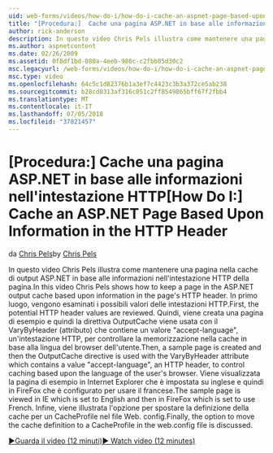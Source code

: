 ```yaml
---
uid: web-forms/videos/how-do-i/how-do-i-cache-an-aspnet-page-based-upon-information-in-the-http-header
title: "[Procedura:]  Cache una pagina ASP.NET in base alle informazioni nell'intestazione HTTP | Microsoft Docs"
author: rick-anderson
description: In questo video Chris Pels illustra come mantenere una pagina nella cache di output ASP.NET in base alle informazioni nell'intestazione HTTP della pagina. Primo, l'intestazione HTTP potenziale...
ms.author: aspnetcontent
ms.date: 02/26/2009
ms.assetid: 0f8df1bd-080a-4eeb-980c-c2fbb05d30c2
msc.legacyurl: /web-forms/videos/how-do-i/how-do-i-cache-an-aspnet-page-based-upon-information-in-the-http-header
msc.type: video
ms.openlocfilehash: 64c5c1d82376b1a3ef7c4423c3b3a372ce5ab238
ms.sourcegitcommit: b28cd0313af316c051c2ff8549865bff67f2fbb4
ms.translationtype: MT
ms.contentlocale: it-IT
ms.lasthandoff: 07/05/2018
ms.locfileid: "37821457"
---
```

<a name="how-do-i--cache-an-aspnet-page-based-upon-information-in-the-http-header"></a><span data-ttu-id="9d9bc-104">[Procedura:]  Cache una pagina ASP.NET in base alle informazioni nell'intestazione HTTP</span><span class="sxs-lookup"><span data-stu-id="9d9bc-104">[How Do I:]  Cache an ASP.NET Page Based Upon Information in the HTTP Header</span></span>
====================
<span data-ttu-id="9d9bc-105">da [Chris Pels](https://twitter.com/chrispels)</span><span class="sxs-lookup"><span data-stu-id="9d9bc-105">by [Chris Pels](https://twitter.com/chrispels)</span></span>

<span data-ttu-id="9d9bc-106">In questo video Chris Pels illustra come mantenere una pagina nella cache di output ASP.NET in base alle informazioni nell'intestazione HTTP della pagina.</span><span class="sxs-lookup"><span data-stu-id="9d9bc-106">In this video Chris Pels shows how to keep a page in the ASP.NET output cache based upon information in the page's HTTP header.</span></span> <span data-ttu-id="9d9bc-107">In primo luogo, vengono esaminati i possibili valori delle intestazioni HTTP.</span><span class="sxs-lookup"><span data-stu-id="9d9bc-107">First, the potential HTTP header values are reviewed.</span></span> <span data-ttu-id="9d9bc-108">Quindi, viene creata una pagina di esempio e quindi la direttiva OutputCache viene usata con il VaryByHeader (attributo) che contiene un valore "accept-language", un'intestazione HTTP, per controllare la memorizzazione nella cache in base alla lingua del browser dell'utente.</span><span class="sxs-lookup"><span data-stu-id="9d9bc-108">Then, a sample page is created and then the OutputCache directive is used with the VaryByHeader attribute which contains a value "accept-language", an HTTP header, to control caching based upon the language of the user's browser.</span></span> <span data-ttu-id="9d9bc-109">Viene visualizzata la pagina di esempio in Internet Explorer che è impostata su inglese e quindi in FireFox che è configurato per usare il francese.</span><span class="sxs-lookup"><span data-stu-id="9d9bc-109">The sample page is viewed in IE which is set to English and then in FireFox which is set to use French.</span></span> <span data-ttu-id="9d9bc-110">Infine, viene illustrata l'opzione per spostare la definizione della cache per un CacheProfile nel file Web. config.</span><span class="sxs-lookup"><span data-stu-id="9d9bc-110">Finally, the option to move the cache definition to a CacheProfile in the web.config file is discussed.</span></span>

[<span data-ttu-id="9d9bc-111">&#9654;Guarda il video (12 minuti)</span><span class="sxs-lookup"><span data-stu-id="9d9bc-111">&#9654; Watch video (12 minutes)</span></span>](https://channel9.msdn.com/Blogs/ASP-NET-Site-Videos/how-do-i-cache-an-aspnet-page-based-upon-information-in-the-http-header)
